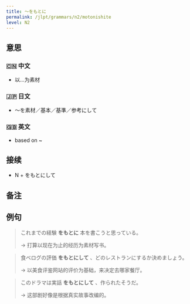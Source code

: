 ```yaml
---
title: 〜をもとに
permalink: /jlpt/grammars/n2/motonishite
level: N2
---
```


## 意思

### 🇨🇳 中文

- 以...为素材

### 🇯🇵 日文

- ～を素材／基本／基準／参考にして

### 🇬🇧 英文

- based on ~

## 接续

- N + をもとにして

## 备注


## 例句

> これまでの経験 **をもとに** 本を書こうと思っている。
>
> → 打算以现在为止的经历为素材写书。

> 食べログの評価 **をもとにして** 、どのレストランにするか決めましょう。
>
> → 以美食评鉴网站的评价为基础，来决定去哪家餐厅。

> このドラマは実話 **をもとにして** 、作られたそうだ。
>
> → 这部剧好像是根据真实故事改编的。

